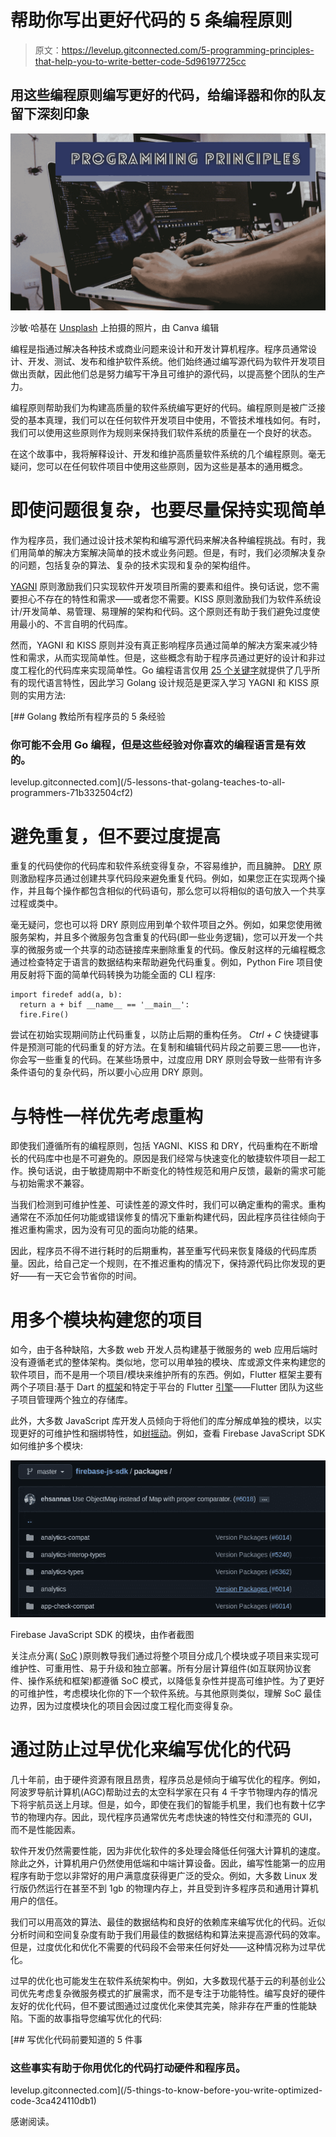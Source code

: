 # 帮助你写出更好代码的 5 条编程原则

> 原文：<https://levelup.gitconnected.com/5-programming-principles-that-help-you-to-write-better-code-5d96197725cc>

## 用这些编程原则编写更好的代码，给编译器和你的队友留下深刻印象

![](img/b087b72a24c456882fe508f385c9097f.png)

沙敏·哈基在 [Unsplash](https://unsplash.com/s/photos/programming?utm_source=unsplash&utm_medium=referral&utm_content=creditCopyText) 上拍摄的照片，由 Canva 编辑

编程是指通过解决各种技术或商业问题来设计和开发计算机程序。程序员通常设计、开发、测试、发布和维护软件系统。他们始终通过编写源代码为软件开发项目做出贡献，因此他们总是努力编写干净且可维护的源代码，以提高整个团队的生产力。

编程原则帮助我们为构建高质量的软件系统编写更好的代码。编程原则是被广泛接受的基本真理，我们可以在任何软件开发项目中使用，不管技术堆栈如何。有时，我们可以使用这些原则作为规则来保持我们软件系统的质量在一个良好的状态。

在这个故事中，我将解释设计、开发和维护高质量软件系统的几个编程原则。毫无疑问，您可以在任何软件项目中使用这些原则，因为这些是基本的通用概念。

# 即使问题很复杂，也要尽量保持实现简单

作为程序员，我们通过设计技术架构和编写源代码来解决各种编程挑战。有时，我们用简单的解决方案解决简单的技术或业务问题。但是，有时，我们必须解决复杂的问题，包括复杂的算法、复杂的技术实现和复杂的架构组件。

[YAGNI](https://en.wikipedia.org/wiki/You_aren%27t_gonna_need_it) 原则激励我们只实现软件开发项目所需的要素和组件。换句话说，您不需要担心不存在的特性和需求——或者您不需要。KISS 原则激励我们为软件系统设计/开发简单、易管理、易理解的架构和代码。这个原则还有助于我们避免过度使用最小的、不言自明的代码库。

然而，YAGNI 和 KISS 原则并没有真正影响程序员通过简单的解决方案来减少特性和需求，从而实现简单性。但是，这些概念有助于程序员通过更好的设计和非过度工程化的代码库来实现简单性。Go 编程语言仅用 [25 个关键字](https://go.dev/ref/spec)就提供了几乎所有的现代语言特性，因此学习 Golang 设计规范是更深入学习 YAGNI 和 KISS 原则的实用方法:

[](/5-lessons-that-golang-teaches-to-all-programmers-71b332504cf2) [## Golang 教给所有程序员的 5 条经验

### 你可能不会用 Go 编程，但是这些经验对你喜欢的编程语言是有效的。

levelup.gitconnected.com](/5-lessons-that-golang-teaches-to-all-programmers-71b332504cf2) 

# 避免重复，但不要过度提高

重复的代码使你的代码库和软件系统变得复杂，不容易维护，而且臃肿。 [DRY](https://en.wikipedia.org/wiki/Don%27t_repeat_yourself) 原则激励程序员通过创建共享代码段来避免重复代码。例如，如果您正在实现两个操作，并且每个操作都包含相似的代码语句，那么您可以将相似的语句放入一个共享过程或类中。

毫无疑问，您也可以将 DRY 原则应用到单个软件项目之外。例如，如果您使用微服务架构，并且多个微服务包含重复的代码(即一些业务逻辑)，您可以开发一个共享的微服务或一个共享的动态链接库来删除重复的代码。像反射这样的元编程概念通过检查特定于语言的数据结构来帮助避免代码重复。例如，Python Fire 项目使用反射将下面的简单代码转换为功能全面的 CLI 程序:

```
import firedef add(a, b):
  return a + bif __name__ == '__main__':
  fire.Fire()
```

尝试在初始实现期间防止代码重复，以防止后期的重构任务。 *Ctrl + C* 快捷键事件是预测可能的代码重复的好方法。在复制和编辑代码片段之前要三思——也许，你会写一些重复的代码。在某些场景中，过度应用 DRY 原则会导致一些带有许多条件语句的复杂代码，所以要小心应用 DRY 原则。

# 与特性一样优先考虑重构

即使我们遵循所有的编程原则，包括 YAGNI、KISS 和 DRY，代码重构在不断增长的代码库中也是不可避免的。原因是我们经常与快速变化的敏捷软件项目一起工作。换句话说，由于敏捷周期中不断变化的特性规范和用户反馈，最新的需求可能与初始需求不兼容。

当我们检测到可维护性差、可读性差的源文件时，我们可以确定重构的需求。重构通常在不添加任何功能或错误修复的情况下重新构建代码，因此程序员往往倾向于推迟重构需求，因为没有可见的面向功能的结果。

因此，程序员不得不进行耗时的后期重构，甚至重写代码来恢复降级的代码库质量。因此，给自己定一个规则，在不推迟重构的情况下，保持源代码比你发现的更好——有一天它会节省你的时间。

# 用多个模块构建您的项目

如今，由于各种缺陷，大多数 web 开发人员构建基于微服务的 web 应用后端时没有遵循老式的整体架构。类似地，您可以用单独的模块、库或源文件来构建您的软件项目，而不是用一个项目/模块来维护所有的东西。例如，Flutter 框架主要有两个子项目:基于 Dart 的[框架](https://github.com/flutter/flutter)和特定于平台的 Flutter [引擎](https://github.com/flutter/engine)——Flutter 团队为这些子项目管理两个独立的存储库。

此外，大多数 JavaScript 库开发人员倾向于将他们的库分解成单独的模块，以实现更好的可维护性和捆绑特性，如[树摇动](https://webpack.js.org/guides/tree-shaking/)。例如，查看 Firebase JavaScript SDK 如何维护多个模块:

![](img/0b854c181361a85c9e288e364a5c05cb.png)

Firebase JavaScript SDK 的模块，由作者截图

关注点分离( [SoC](https://en.wikipedia.org/wiki/Separation_of_concerns) )原则教导我们通过将整个项目分成几个模块或子项目来实现可维护性、可重用性、易于升级和独立部署。所有分层计算组件(如互联网协议套件、操作系统和框架)都遵循 SoC 模式，以降低复杂性并提高可维护性。为了更好的可维护性，考虑模块化你的下一个软件系统。与其他原则类似，理解 SoC 最佳边界，因为过度模块化的项目会因过度工程化而变得复杂。

# 通过防止过早优化来编写优化的代码

几十年前，由于硬件资源有限且昂贵，程序员总是倾向于编写优化的程序。例如，阿波罗导航计算机(AGC)帮助过去的太空科学家在只有 4 千字节物理内存的情况下将宇航员送上月球。但是，如今，即使在我们的智能手机里，我们也有数十亿字节的物理内存。因此，现代程序员通常优先考虑快速的特性交付和漂亮的 GUI，而不是性能因素。

软件开发仍然需要性能，因为非优化软件的多处理会降低任何强大计算机的速度。除此之外，计算机用户仍然使用低端和中端计算设备。因此，编写性能第一的应用程序有助于您以非常好的用户满意度获得更广泛的受众。例如，大多数 Linux 发行版仍然运行在甚至不到 1gb 的物理内存上，并且受到许多程序员和通用计算机用户的信任。

我们可以用高效的算法、最佳的数据结构和良好的依赖库来编写优化的代码。近似分析时间和空间复杂度有助于我们用最佳的数据结构和算法来提高源代码的效率。但是，过度优化和优化不需要的代码段不会带来任何好处——这种情况称为过早优化。

过早的优化也可能发生在软件系统架构中。例如，大多数现代基于云的利基创业公司优先考虑复杂微服务模式的扩展需求，而不是专注于功能特性。编写良好的硬件友好的优化代码，但不要试图通过过度优化来使其完美，除非存在严重的性能缺陷。下面的故事指导您编写优化的代码:

[](/5-things-to-know-before-you-write-optimized-code-3ca424110db1) [## 写优化代码前要知道的 5 件事

### 这些事实有助于你用优化的代码打动硬件和程序员。

levelup.gitconnected.com](/5-things-to-know-before-you-write-optimized-code-3ca424110db1) 

感谢阅读。
